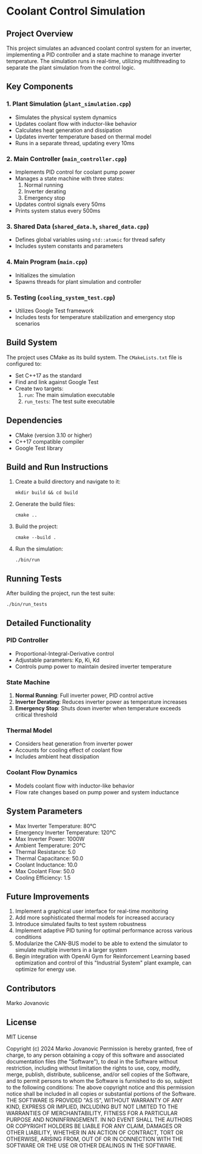# Coolant Control Simulation

## Project Overview
This project simulates an advanced coolant control system for an inverter, implementing a PID controller and a state machine to manage inverter temperature. The simulation runs in real-time, utilizing multithreading to separate the plant simulation from the control logic.

## Key Components

### 1. Plant Simulation (`plant_simulation.cpp`)
- Simulates the physical system dynamics
- Updates coolant flow with inductor-like behavior
- Calculates heat generation and dissipation
- Updates inverter temperature based on thermal model
- Runs in a separate thread, updating every 10ms

### 2. Main Controller (`main_controller.cpp`)
- Implements PID control for coolant pump power
- Manages a state machine with three states:
  1. Normal running
  2. Inverter derating
  3. Emergency stop
- Updates control signals every 50ms
- Prints system status every 500ms

### 3. Shared Data (`shared_data.h`, `shared_data.cpp`)
- Defines global variables using `std::atomic` for thread safety
- Includes system constants and parameters

### 4. Main Program (`main.cpp`)
- Initializes the simulation
- Spawns threads for plant simulation and controller

### 5. Testing (`cooling_system_test.cpp`)
- Utilizes Google Test framework
- Includes tests for temperature stabilization and emergency stop scenarios

## Build System
The project uses CMake as its build system. The `CMakeLists.txt` file is configured to:
- Set C++17 as the standard
- Find and link against Google Test
- Create two targets:
  1. `run`: The main simulation executable
  2. `run_tests`: The test suite executable

## Dependencies
- CMake (version 3.10 or higher)
- C++17 compatible compiler
- Google Test library

## Build and Run Instructions
1. Create a build directory and navigate to it:
   ```
   mkdir build && cd build
   ```
2. Generate the build files:
   ```
   cmake ..
   ```
3. Build the project:
   ```
   cmake --build .
   ```
4. Run the simulation:
   ```
   ./bin/run
   ```

## Running Tests
After building the project, run the test suite:
```
./bin/run_tests
```

## Detailed Functionality

### PID Controller
- Proportional-Integral-Derivative control
- Adjustable parameters: Kp, Ki, Kd
- Controls pump power to maintain desired inverter temperature

### State Machine
1. **Normal Running**: Full inverter power, PID control active
2. **Inverter Derating**: Reduces inverter power as temperature increases
3. **Emergency Stop**: Shuts down inverter when temperature exceeds critical threshold

### Thermal Model
- Considers heat generation from inverter power
- Accounts for cooling effect of coolant flow
- Includes ambient heat dissipation

### Coolant Flow Dynamics
- Models coolant flow with inductor-like behavior
- Flow rate changes based on pump power and system inductance

## System Parameters
- Max Inverter Temperature: 80°C
- Emergency Inverter Temperature: 120°C
- Max Inverter Power: 1000W
- Ambient Temperature: 20°C
- Thermal Resistance: 5.0
- Thermal Capacitance: 50.0
- Coolant Inductance: 10.0
- Max Coolant Flow: 50.0
- Cooling Efficiency: 1.5

## Future Improvements
1. Implement a graphical user interface for real-time monitoring
2. Add more sophisticated thermal models for increased accuracy
3. Introduce simulated faults to test system robustness
4. Implement adaptive PID tuning for optimal performance across various conditions
5. Modularize the CAN-BUS model to be able to extend the simulator to simulate multiple inverters in a larger system
6. Begin integration with OpenAI Gym for Reinforcement Learning based optimization and control of this "Industrial System" plant example, can optimize for energy use.

## Contributors
Marko Jovanovic

## License
MIT License

Copyright (c) 2024 Marko Jovanovic
Permission is hereby granted, free of charge, to any person obtaining a copy
of this software and associated documentation files (the "Software"), to deal
in the Software without restriction, including without limitation the rights
to use, copy, modify, merge, publish, distribute, sublicense, and/or sell
copies of the Software, and to permit persons to whom the Software is
furnished to do so, subject to the following conditions:
The above copyright notice and this permission notice shall be included in all
copies or substantial portions of the Software.
THE SOFTWARE IS PROVIDED "AS IS", WITHOUT WARRANTY OF ANY KIND, EXPRESS OR
IMPLIED, INCLUDING BUT NOT LIMITED TO THE WARRANTIES OF MERCHANTABILITY,
FITNESS FOR A PARTICULAR PURPOSE AND NONINFRINGEMENT. IN NO EVENT SHALL THE
AUTHORS OR COPYRIGHT HOLDERS BE LIABLE FOR ANY CLAIM, DAMAGES OR OTHER
LIABILITY, WHETHER IN AN ACTION OF CONTRACT, TORT OR OTHERWISE, ARISING FROM,
OUT OF OR IN CONNECTION WITH THE SOFTWARE OR THE USE OR OTHER DEALINGS IN THE
SOFTWARE.
